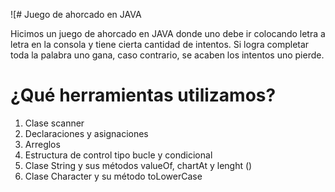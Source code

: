 ![# Juego de ahorcado en JAVA

Hicimos un juego de ahorcado en JAVA donde uno debe ir colocando 
letra a letra en la consola y tiene cierta cantidad de intentos. Si logra completar toda la palabra uno gana, caso contrario, se acaben los intentos uno pierde.
# ¿Qué herramientas utilizamos?
1. Clase scanner 
2. Declaraciones y asignaciones
3. Arreglos
4. Estructura de control tipo bucle y condicional
5. Clase String y sus métodos valueOf, chartAt y lenght ()
6. Clase Character y su método toLowerCase

